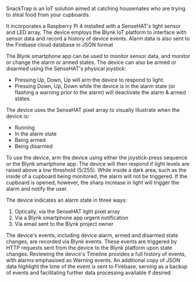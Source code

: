 SnackTrap is an IoT solution aimed at catching housemates who are trying to steal food from your cupboards.

It incorporates a Raspberry Pi 4 installed with a SenseHAT's light sensor and LED array.
The device employs the Blynk IoT platform to interface with sensor data and record a history of device events.
Alarm data is also sent to the Firebase cloud database in JSON format

The Blynk smartphone app can be used to monitor sensor data, and monitor or change the alarm or armed states.
The device can also be armed or disarmed using the SenseHAT's physical joystick:
- Pressing Up, Down, Up will arm the device to respond to light.
- Pressing Down, Up, Down while the device is in the alarm state (or flashing a warning prior to the alarm) will deactivate the alarm & armed states.

The device uses the SenseHAT pixel array to visually illustrate when the device is: 
- Running
- In the alarm state
- Being armed
- Being disarmed

To use the device, arm the device using either the joystick-press sequence or the Blynk smartphone app.
The device will then respond if light levels are raised above a low threshold (5/255).
While inside a dark area, such as the inside of a cupboard being monitored, the alarm will not be triggered.
If the cupboard is opened, however, the sharp increase in light will trigger the alarm and notify the user.

The device indicates an alarm state in three ways:
1) Optically, via the SenseHAT light pixel array
2) Via a Blynk smartphone app urgent notification
3) Via email sent to the Blynk project owner

The device's events, including device alarm, armed and disarmed state changes, are recorded via Blynk events.
These events are triggered by HTTP requests sent from the device to the Blynk platform upon state changes.
Reviewing the device's Timeline provides a full history of events, with alarms emphasised as Warning events.
An additional copy of JSON data highlight the time of the event is sent to Firebase, serving as a backup of events and facilitating further data processing available if desired.
